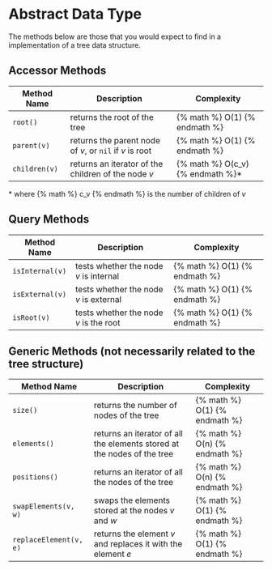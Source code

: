 # Abstract Data Type

The methods below are those that you would expect to find in a implementation of a tree data structure.

## Accessor Methods
| Method Name | Description | Complexity |
| ----------- | ----------- | ---------- |
| `root()` | returns the root of the tree | {% math %} O(1) {% endmath %} |
| `parent(v)` | returns the parent node of *v*, or `nil` if *v* is root | {% math %} O(1) {% endmath %} |
| `children(v)` | returns an iterator of the children of the node *v* | {% math %} O(c_v) {% endmath %}* |

\* where {% math %} c_v {% endmath %} is the number of children of *v*

## Query Methods
| Method Name | Description | Complexity |
| ----------- | ----------- | ---------- |
| `isInternal(v)` | tests whether the node *v* is internal | {% math %} O(1) {% endmath %} |
| `isExternal(v)` | tests whether the node *v* is external | {% math %} O(1) {% endmath %} |
| `isRoot(v)` | tests whether the node *v* is the root | {% math %} O(1) {% endmath %} |

## Generic Methods (not necessarily related to the tree structure)
| Method Name | Description | Complexity |
| ----------- | ----------- | ---------- |
| `size()` | returns the number of nodes of the tree | {% math %} O(1) {% endmath %} |
| `elements()` | returns an iterator of all the elements stored at the nodes of the tree | {% math %} O(n) {% endmath %} |
| `positions()` | returns an iterator of all the nodes of the tree | {% math %} O(n) {% endmath %} |
| `swapElements(v, w)` | swaps the elements stored at the nodes *v* and *w* | {% math %} O(1) {% endmath %} |
| `replaceElement(v, e)` | returns the element *v* and replaces it with the element *e* | {% math %} O(1) {% endmath %} |